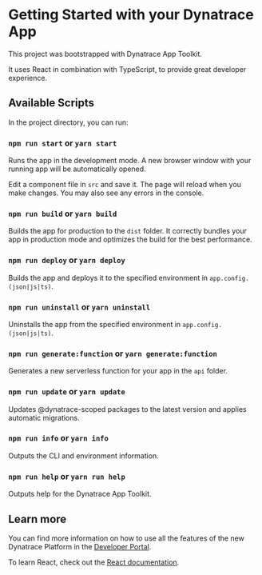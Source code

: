 # Getting Started with your Dynatrace App

This project was bootstrapped with Dynatrace App Toolkit.

It uses React in combination with TypeScript, to provide great developer experience.

## Available Scripts

In the project directory, you can run:

### `npm run start` or `yarn start`

Runs the app in the development mode. A new browser window with your running app will be automatically opened.

Edit a component file in `src` and save it. The page will reload when you make changes. You may also see any errors in the console.

### `npm run build` or `yarn build`

Builds the app for production to the `dist` folder. It correctly bundles your app in production mode and optimizes the build for the best performance.

### `npm run deploy` or `yarn deploy`

Builds the app and deploys it to the specified environment in `app.config.(json|js|ts)`.

### `npm run uninstall` or `yarn uninstall`

Uninstalls the app from the specified environment in `app.config.(json|js|ts)`.

### `npm run generate:function` or `yarn generate:function`

Generates a new serverless function for your app in the `api` folder.

### `npm run update` or `yarn update`

Updates @dynatrace-scoped packages to the latest version and applies automatic migrations.

### `npm run info` or `yarn info`

Outputs the CLI and environment information.

### `npm run help` or `yarn run help`

Outputs help for the Dynatrace App Toolkit.

## Learn more

You can find more information on how to use all the features of the new Dynatrace Platform in the [Developer Portal](https://developer.dynatracelabs.com/).

To learn React, check out the [React documentation](https://reactjs.org/).
